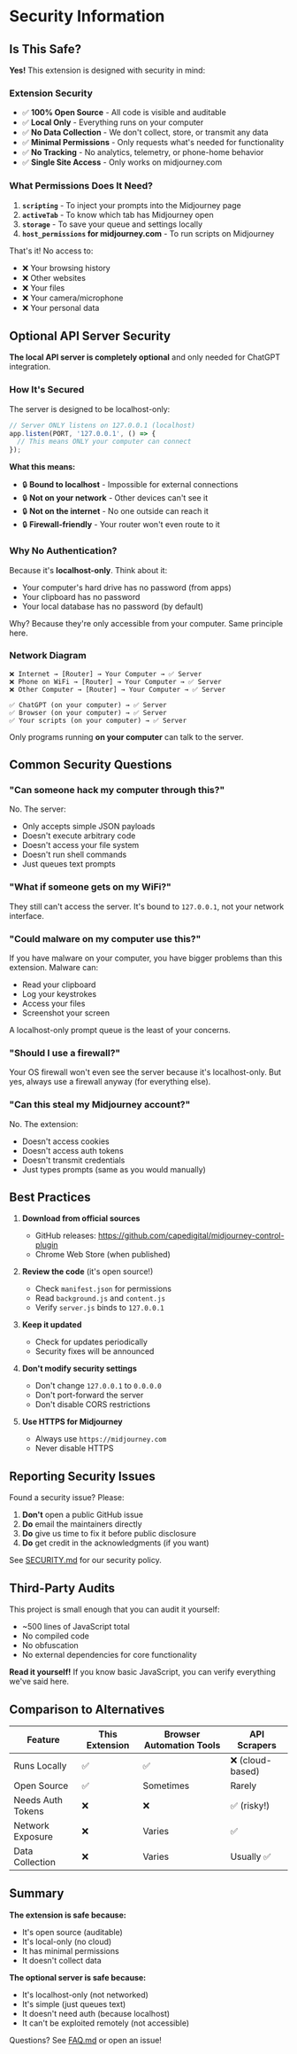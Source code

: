 # Security Information

## Is This Safe?

**Yes!** This extension is designed with security in mind:

### Extension Security

- ✅ **100% Open Source** - All code is visible and auditable
- ✅ **Local Only** - Everything runs on your computer
- ✅ **No Data Collection** - We don't collect, store, or transmit any data
- ✅ **Minimal Permissions** - Only requests what's needed for functionality
- ✅ **No Tracking** - No analytics, telemetry, or phone-home behavior
- ✅ **Single Site Access** - Only works on midjourney.com

### What Permissions Does It Need?

1. **`scripting`** - To inject your prompts into the Midjourney page
2. **`activeTab`** - To know which tab has Midjourney open
3. **`storage`** - To save your queue and settings locally
4. **`host_permissions` for midjourney.com** - To run scripts on Midjourney

That's it! No access to:
- ❌ Your browsing history
- ❌ Other websites
- ❌ Your files
- ❌ Your camera/microphone
- ❌ Your personal data

## Optional API Server Security

**The local API server is completely optional** and only needed for ChatGPT integration.

### How It's Secured

The server is designed to be localhost-only:

```javascript
// Server ONLY listens on 127.0.0.1 (localhost)
app.listen(PORT, '127.0.0.1', () => {
  // This means ONLY your computer can connect
});
```

**What this means:**

- 🔒 **Bound to localhost** - Impossible for external connections
- 🔒 **Not on your network** - Other devices can't see it
- 🔒 **Not on the internet** - No one outside can reach it
- 🔒 **Firewall-friendly** - Your router won't even route to it

### Why No Authentication?

Because it's **localhost-only**. Think about it:

- Your computer's hard drive has no password (from apps)
- Your clipboard has no password
- Your local database has no password (by default)

Why? Because they're only accessible from your computer. Same principle here.

### Network Diagram

```
❌ Internet → [Router] → Your Computer → ✅ Server
❌ Phone on WiFi → [Router] → Your Computer → ✅ Server  
❌ Other Computer → [Router] → Your Computer → ✅ Server

✅ ChatGPT (on your computer) → ✅ Server
✅ Browser (on your computer) → ✅ Server
✅ Your scripts (on your computer) → ✅ Server
```

Only programs running **on your computer** can talk to the server.

## Common Security Questions

### "Can someone hack my computer through this?"

No. The server:
- Only accepts simple JSON payloads
- Doesn't execute arbitrary code
- Doesn't access your file system
- Doesn't run shell commands
- Just queues text prompts

### "What if someone gets on my WiFi?"

They still can't access the server. It's bound to `127.0.0.1`, not your network interface.

### "Could malware on my computer use this?"

If you have malware on your computer, you have bigger problems than this extension. Malware can:
- Read your clipboard
- Log your keystrokes
- Access your files
- Screenshot your screen

A localhost-only prompt queue is the least of your concerns.

### "Should I use a firewall?"

Your OS firewall won't even see the server because it's localhost-only. But yes, always use a firewall anyway (for everything else).

### "Can this steal my Midjourney account?"

No. The extension:
- Doesn't access cookies
- Doesn't access auth tokens
- Doesn't transmit credentials
- Just types prompts (same as you would manually)

## Best Practices

1. **Download from official sources**
   - GitHub releases: https://github.com/capedigital/midjourney-control-plugin
   - Chrome Web Store (when published)

2. **Review the code** (it's open source!)
   - Check `manifest.json` for permissions
   - Read `background.js` and `content.js`
   - Verify `server.js` binds to `127.0.0.1`

3. **Keep it updated**
   - Check for updates periodically
   - Security fixes will be announced

4. **Don't modify security settings**
   - Don't change `127.0.0.1` to `0.0.0.0`
   - Don't port-forward the server
   - Don't disable CORS restrictions

5. **Use HTTPS for Midjourney**
   - Always use `https://midjourney.com`
   - Never disable HTTPS

## Reporting Security Issues

Found a security issue? Please:

1. **Don't** open a public GitHub issue
2. **Do** email the maintainers directly
3. **Do** give us time to fix it before public disclosure
4. **Do** get credit in the acknowledgments (if you want)

See [SECURITY.md](SECURITY.md) for our security policy.

## Third-Party Audits

This project is small enough that you can audit it yourself:
- ~500 lines of JavaScript total
- No compiled code
- No obfuscation
- No external dependencies for core functionality

**Read it yourself!** If you know basic JavaScript, you can verify everything we've said here.

## Comparison to Alternatives

| Feature | This Extension | Browser Automation Tools | API Scrapers |
|---------|---------------|------------------------|--------------|
| Runs Locally | ✅ | ✅ | ❌ (cloud-based) |
| Open Source | ✅ | Sometimes | Rarely |
| Needs Auth Tokens | ❌ | ❌ | ✅ (risky!) |
| Network Exposure | ❌ | Varies | ✅ |
| Data Collection | ❌ | Varies | Usually ✅ |

## Summary

**The extension is safe because:**
- It's open source (auditable)
- It's local-only (no cloud)
- It has minimal permissions
- It doesn't collect data

**The optional server is safe because:**
- It's localhost-only (not networked)
- It's simple (just queues text)
- It doesn't need auth (because localhost)
- It can't be exploited remotely (not accessible)

Questions? See [FAQ.md](FAQ.md) or open an issue!
